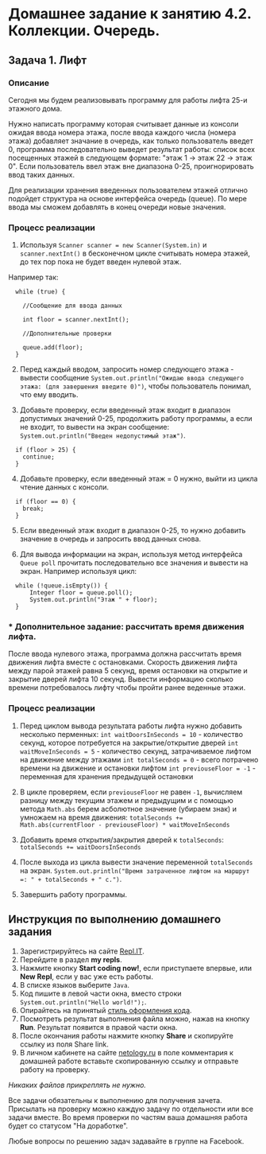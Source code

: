 Домашнее задание к занятию 4.2. Коллекции. Очередь.
==

## Задача 1. Лифт
### Описание
Сегодня мы будем реализовывать программу для работы лифта 25-и этажного дома.

Нужно написать программу которая считывает данные из консоли ожидая ввода номера этажа, после ввода каждого числа (номера этажа)
добавляет значание в очередь, как только пользователь введет 0, программа последовательно выведет результат работы: список 
всех посещенных этажей в следующем формате: "этаж 1 -> этаж 22 -> этаж 0". 
Если пользователь ввел этаж вне диапазона 0-25, проигнорировать ввод таких данных.

Для реализации хранения введенных пользователем этажей отлично подойдет структура на основе интерфейса очередь (queue). По мере ввода
мы сможем добавлять в конец очереди новые значения.

### Процесс реализации

1. Используя `Scanner scanner = new Scanner(System.in)` и `scanner.nextInt()` в бесконечном цикле считывать номера этажей, до тех пор пока
не будет введен нулевой этаж.

Например так:
```
  while (true) {
      
    //Сообщение для ввода данных
      
    int floor = scanner.nextInt();
      
    //Дополнительные проверки
      
    queue.add(floor);      
  }
```

2. Перед каждый вводом, запросить номер следующего этажа - вывести сообщение `System.out.println("Ожидаю ввода следующего этажа: (для завершения введите 0)")`, чтобы пользователь понимал, что ему вводить.

3. Добавьте проверку, если введенный этаж входит в диапазон допустимых значений 0-25, продолжить работу программы, а если не входит, то вывести на экран сообщение: `System.out.println("Введен недопустимый этаж")`.
```
  if (floor > 25) {
    continue;
  }
```

4. Добавьте проверку, если введенный этаж = 0 нужно, выйти из цикла чтение данных с консоли.
```
  if (floor == 0) {
    break;
  }
```

5. Если введенный этаж входит в диапазон 0-25, то нужно добавить значение в очередь и запросить ввод данных снова.

6. Для вывода информации на экран, используя метод интерфейса `Queue poll` прочитать последовательно все значения и вывести на экран.
Например используя цикл:
```
  while (!queue.isEmpty()) {
      Integer floor = queue.poll();  
      System.out.println("Этаж " + floor);
  }
```

### * Дополнительное задание: рассчитать время движения лифта. 

После ввода нулевого этажа, программа должна рассчитать время движения лифта вместе с остановками. Скорость движения лифта между парой этажей равна 5 секунд, 
время остановки на открытие и закрытие дверей лифта 10 секунд. Вывести информацию сколько времени потребовалось лифту чтобы пройти ранее веденные этажи.

### Процесс реализации

1. Перед циклом вывода результата работы лифта нужно добавить несколько перменных:
`int waitDoorsInSeconds = 10` - количество секунд, которое потребуется на закрытие/открытие дверей
`int waitMoveInSeconds = 5` - количество секунд, затрачиваемое лифтом на движение между этажами
`int totalSeconds = 0` - всего потрачено времени на движение и остановки лифтом
`int previouseFloor = -1` - переменная для хранения предыдущей остановки 

2. В цикле проверяем, если `previouseFloor` не равен `-1`, вычисляем разницу между текущим этажем и предыдущим и с 
помощью метода `Math.abs` берем асболютное значение (убираем знак) и умножаем на время движения:
`totalSeconds += Math.abs(currentFloor - previouseFloor) * waitMoveInSeconds`

3. Добавить время открытия/закрытия дверей к `totalSeconds`:
`totalSeconds += waitDoorsInSeconds`

4. После выхода из цикла вывести значение переменной `totalSeconds` на экран.
`System.out.println("Время затраченное лифтом на маршрут =: " + totalSeconds + " с.")`.
5. Завершить работу программы.

## Инструкция по выполнению домашнего задания

1. Зарегистрируйтесь на сайте [Repl.IT](http://repl.it/).
2. Перейдите в раздел **my repls**.
3. Нажмите кнопку **Start coding now!**, если приступаете впервые, или **New Repl**, если у вас уже есть работы.
4. В списке языков выберите `Java`.
5. Код пишите в левой части окна, вместо строки `System.out.println("Hello world!");`.
6. Опирайтесь на принятый [стиль оформления кода](https://github.com/netology-code/codestyle/blob/master/java/README.md).
7. Посмотреть результат выполнения файла можно, нажав на кнопку **Run**. Результат появится в правой части окна.
8. После окончания работы нажмите кнопку **Share** и скопируйте ссылку из поля Share link.
9. В личном кабинете на сайте [netology.ru](http://netology.ru/) в поле комментария к домашней работе вставьте скопированную ссылку и отправьте работу на проверку.

*Никаких файлов прикреплять не нужно.*

Все задачи обязательны к выполнению для получения зачета. Присылать на проверку можно каждую задачу по отдельности или все задачи вместе. Во время проверки по частям ваша домашняя работа будет со статусом "На доработке".

Любые вопросы по решению задач задавайте в группе на Facebook.



